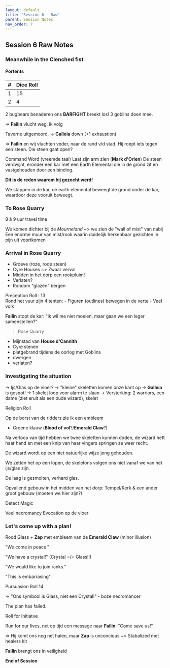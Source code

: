 ```yaml
---
layout: default
title: "Session 6 - Raw"
parent: Session Notes
nav_order: 7
---
```


## Session 6 Raw Notes

### Meanwhile in the Clenched fist

#### Portents

| #              | Dice Roll |
| :------------: | :------------- |
| 1      | 15      |
| 2       | 4       |

2 bugbears benaderen ons
**BARFIGHT** breekt los!
3 goblins doen mee.

=> **Failin** vlucht weg, ik volg

Taverne uitgemoord, -> **Galleia** down (+1 exhaustion)

=> **Failin** en wij vluchten veder, naar de rand v/d stad.
Hij roept iets tegen een steen.
Die steen gaat open?

Command Word (vreemde taal)
Laat zijn arm zien (**Mark d'Orien**)
De steen verdwijnt, eronder een kar met een Earth Elemental die in de grond zit en vastgehouden door een binding.

**Dit is de reden waarom hij gezocht werd!**

We stappen in de kar, de earth elemental beweegt de grond onder de kar, waardoor deze vooruit beweegt.

### To Rose Quarry

8 à 9 uur travel time

We komen dichter bij de *Mourneland* ~> we zien de "wall of mist" van nabij
Een enorme muur van mist/rook waarin duidelijk herkenbaar gezichten in pijn uit voortkomen

### Arrival in Rose Quarry

- Groeve (roze, rode steen)
- Cyre Houses
 ~> Zwaar verval
 - Midden in het dorp een rookpluim!
 - Verlaten?
 - Rondom "glazen" bergen

 <div class="text-red-000">
  Preception Roll : 13
 </div>
 Rond het vuur zijn 4 tenten:
 - Figuren (outlines) bewegen in de verte
 - Veel volk

**Failin** stopt de kar:
"ik wil me niet moeien, maar gaan we een leger samenstellen?"

> Rose Quarry

- Mijnstad van **House d'Cannith**
- Cyre stenen
- platgebrand tijdens de oorlog met Goblins
- dwergen
- verlaten?

### Investigating the situation

-> Ijs/Glas op de vloer?
-> "kleine" skeletten komen onze kant op
-> **Galleia** is gespot!
-> 1 skelet loop voor alarm te slaan
-> Versterking: 2 warriors, een dame (ziet eruit als een oude wizard), skelet

<div class="text-red-000">
 Religion Roll
</div>

Op de borst van de ridders zie ik een embleem
- Groene klauw (**Blood of vol**?/**Emerald Claw**?)

Na verloop van tijd hebben we twee skeletten kunnen doden, de wizard heft haar hand en met een knip van haar vingers springen ze weer recht.

De wizard wordt op een niet natuurlijke wijze jong gehouden.

We zetten het op een lopen, de skeletons volgen ons niet vanaf we van het ijs/glas zijn.

De laag is gesmolten, verhard glas.

Opvallend gebouw in het midden van het dorp: Tempel/Kerk & een ander groot gebouw (moeten we hier zijn?)

<div class="text-blue-000">
  Detect Magic
</div>

Veel necromancy
Evocation op de vloer

### Let's come up with a plan!

Rood Glass + **Zap** met embleem van de **Emerald Claw** (minor illusion)

"We come in peace."

"We have a crystal!" (Crystal =/= Glass!!)

"We would like to join ranks."

"This is embarrasing"

<div class="text-red-000">
 Pursuasion Roll 14
</div>

=> "Ons symbool is Glass, niet een Crystal!" - boze necromancer

The plan has failed.

<div class="text-red-000">
 Roll for Initiatve
</div>

Run for our lives, net op tijd een message naar **Failin**: "Come save us!"

=> Hij komt ons nog net halen, maar **Zap** is unconcious ~> Stabalized met healers kit

**Failin** brengt ons in veiligheid

**End of Session**
